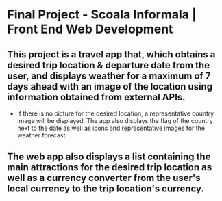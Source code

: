 # Final Project - Scoala Informala | Front End Web Development

## This project is a travel app that, which obtains a desired trip location & departure date from the user, and displays weather for a maximum of 7 days ahead with an image of the location using information obtained from external APIs.

* If there is no picture for the desired location, a representative country image will be displayed. The app also displays the flag of the country next to the date as well as icons and representative images for the weather forecast. 

## The web app also displays a list containing the main attractions for the desired trip location as well as a currency converter from the user's local currency to the trip location's currency.
